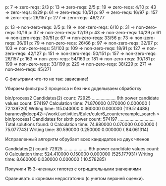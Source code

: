 p: 7 => zero-reqs: 2/3
p: 13 => zero-reqs: 2/5
p: 19 => zero-reqs: 4/10
p: 43 => zero-reqs: 8/29
p: 61 => zero-reqs: 10/51
p: 97 => zero-reqs: 16/97
p: 157 => zero-reqs: 26/157
p: 277 => zero-reqs: 46/277


p: 13 => non-zero-reqs: 2/5
p: 19 => non-zero-reqs: 6/10
p: 31 => non-zero-reqs: 10/16
p: 37 => non-zero-reqs: 12/19
p: 43 => non-zero-reqs: 14/29
p: 61 => non-zero-reqs: 30/51
p: 67 => non-zero-reqs: 33/56
p: 73 => non-zero-reqs: 36/61
p: 79 => non-zero-reqs: 26/66
p: 97 => non-zero-reqs: 32/97
p: 103 => non-zero-reqs: 51/103
p: 109 => non-zero-reqs: 18/91
p: 127 => non-zero-reqs: 42/127
p: 151 => non-zero-reqs: 50/151
p: 157 => non-zero-reqs: 26/157
p: 163 => non-zero-reqs: 54/163
p: 181 => non-zero-reqs: 30/181
p: 199 => non-zero-reqs: 33/199
p: 229 => non-zero-reqs: 38/229
p: 271 => non-zero-reqs: 45/271




С фильтрами что-то не так: зависание!

Убираем фильтры 2 процесса и без них доделываем обработку


 bin/process2 
Candidates(2) count: 72925
...................
6th power candidate values count: 574197
Calculation time:  71.870000   0.170000   0.000000 ( 72.139720)
Writing time: 115.040000   0.360000   0.000000 (119.514488)
baranov@deep42:~/work/.activities/Euler/euler6_counterexample_search > bin/process1 
Candidates for sixth power count: 574197
.............................
Total solutions found: 0
Calculation time:  74.880000   0.070000   0.000000 ( 75.077743)
Writing time:  80.590000   0.250000   0.000000 ( 84.061314)




Исправленный алгоритм обрубает всех кандидатов из двух членов
 

Candidates(2) count: 72925
...................
6th power candidate values count: 0
Calculation time: 524.410000   0.150000   0.000000 (525.177931)
Writing time:   8.660000   0.030000   0.000000 ( 10.578285)



Получили 15 3-членных гипотез с отрицательными значениями

Сравнивать с корнями недостаточно (с учетом верхней оценки).